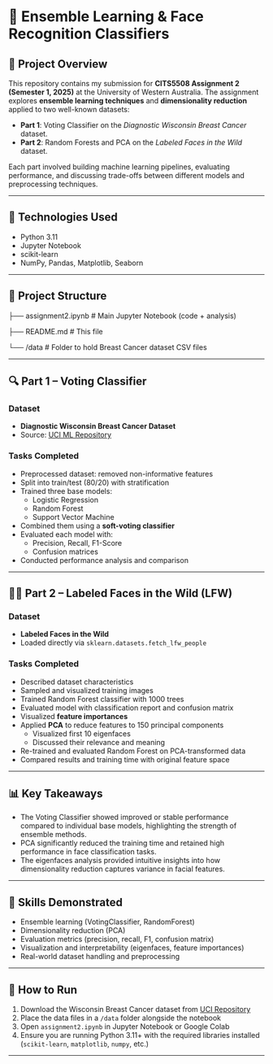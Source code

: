 # 🧠 Ensemble Learning & Face Recognition Classifiers

## 📁 Project Overview

This repository contains my submission for **CITS5508 Assignment 2 (Semester 1, 2025)** at the University of Western Australia. The assignment explores **ensemble learning techniques** and **dimensionality reduction** applied to two well-known datasets:

- **Part 1**: Voting Classifier on the *Diagnostic Wisconsin Breast Cancer* dataset.
- **Part 2**: Random Forests and PCA on the *Labeled Faces in the Wild* dataset.

Each part involved building machine learning pipelines, evaluating performance, and discussing trade-offs between different models and preprocessing techniques.

---

## 🧪 Technologies Used

- Python 3.11
- Jupyter Notebook
- scikit-learn
- NumPy, Pandas, Matplotlib, Seaborn

---

## 📂 Project Structure

├── assignment2.ipynb # Main Jupyter Notebook (code + analysis)

├── README.md # This file

└── /data # Folder to hold Breast Cancer dataset CSV files


---

## 🔍 Part 1 – Voting Classifier

### Dataset
- **Diagnostic Wisconsin Breast Cancer Dataset**
- Source: [UCI ML Repository](https://doi.org/10.24432/C5DW2B)

### Tasks Completed
- Preprocessed dataset: removed non-informative features
- Split into train/test (80/20) with stratification
- Trained three base models:
  - Logistic Regression
  - Random Forest
  - Support Vector Machine
- Combined them using a **soft-voting classifier**
- Evaluated each model with:
  - Precision, Recall, F1-Score
  - Confusion matrices
- Conducted performance analysis and comparison

---

## 🧑‍🎨 Part 2 – Labeled Faces in the Wild (LFW)

### Dataset
- **Labeled Faces in the Wild**
- Loaded directly via `sklearn.datasets.fetch_lfw_people`

### Tasks Completed
- Described dataset characteristics
- Sampled and visualized training images
- Trained Random Forest classifier with 1000 trees
- Evaluated model with classification report and confusion matrix
- Visualized **feature importances**
- Applied **PCA** to reduce features to 150 principal components
  - Visualized first 10 eigenfaces
  - Discussed their relevance and meaning
- Re-trained and evaluated Random Forest on PCA-transformed data
- Compared results and training time with original feature space

---

## 📊 Key Takeaways

- The Voting Classifier showed improved or stable performance compared to individual base models, highlighting the strength of ensemble methods.
- PCA significantly reduced the training time and retained high performance in face classification tasks.
- The eigenfaces analysis provided intuitive insights into how dimensionality reduction captures variance in facial features.

---

## 🧠 Skills Demonstrated

- Ensemble learning (VotingClassifier, RandomForest)
- Dimensionality reduction (PCA)
- Evaluation metrics (precision, recall, F1, confusion matrix)
- Visualization and interpretability (eigenfaces, feature importances)
- Real-world dataset handling and preprocessing

---

## 📌 How to Run

1. Download the Wisconsin Breast Cancer dataset from [UCI Repository](https://doi.org/10.24432/C5DW2B)
2. Place the data files in a `/data` folder alongside the notebook
3. Open `assignment2.ipynb` in Jupyter Notebook or Google Colab
4. Ensure you are running Python 3.11+ with the required libraries installed (`scikit-learn`, `matplotlib`, `numpy`, etc.)

---



